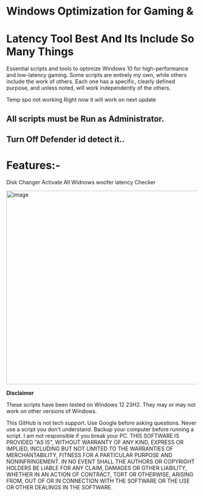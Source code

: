 # Windows Optimization for Gaming &

#  Latency Tool Best And Its  Include So Many Things

> 

Essential scripts and tools to optimize Windows 10 for high-performance and low-latency gaming. Some scripts are entirely my own, while others include the work of others. Each one has a specific, clearly defined purpose, and unless noted, will work independently of the others.

Temp spo not working Right now it will work on next update

## All scripts must be Run as Administrator.
## Turn Off Defender id detect it..

# Features:-
Disk Changer
Activate All Widnows
woofer
latency Checker

<img width="976" height="511" alt="image" src="https://github.com/user-attachments/assets/8845bb88-5619-4f7a-bd88-9e99446ae052" />


**Disclaimer**

These scripts have been tested on Windows 12 23H2. They may or may not work on other versions of Windows.

This GitHub is not tech support.
Use Google before asking questions.
Never use a script you don't understand.
Backup your computer before running a script.
I am not responsible if you break your PC.
THIS SOFTWARE IS PROVIDED "AS IS", WITHOUT WARRANTY OF ANY KIND, EXPRESS OR IMPLIED, INCLUDING BUT NOT LIMITED TO THE WARRANTIES OF MERCHANTABILITY, FITNESS FOR A PARTICULAR PURPOSE AND NONINFRINGEMENT. IN NO EVENT SHALL THE AUTHORS OR COPYRIGHT HOLDERS BE LIABLE FOR ANY CLAIM, DAMAGES OR OTHER LIABILITY, WHETHER IN AN ACTION OF CONTRACT, TORT OR OTHERWISE, ARISING FROM, OUT OF OR IN CONNECTION WITH THE SOFTWARE OR THE USE OR OTHER DEALINGS IN THE SOFTWARE.
